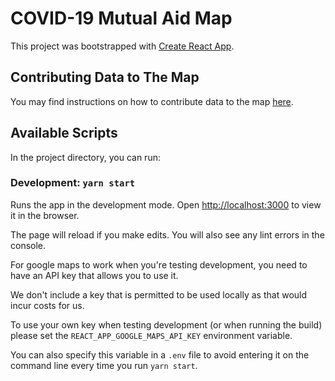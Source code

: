 # COVID-19 Mutual Aid Map

This project was bootstrapped with [Create React App](https://github.com/facebook/create-react-app).

## Contributing Data to The Map

You may find instructions on how to contribute data to the map [here](src/data/README.md).

## Available Scripts

In the project directory, you can run:

### Development: `yarn start`

Runs the app in the development mode. Open [http://localhost:3000](http://localhost:3000) to view it in the browser.

The page will reload if you make edits. You will also see any lint errors in the console.

For google maps to work when you're testing development, you need to have an API key that allows you to use it.

We don't include a key that is permitted to be used locally as that would incur costs for us.

To use your own key when testing development (or when running the build) please set the `REACT_APP_GOOGLE_MAPS_API_KEY` environment variable.

You can also specify this variable in a `.env` file to avoid entering it on the command line every time you run `yarn start`.
